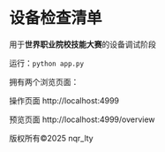 # 设备检查清单
用于**世界职业院校技能大赛**的设备调试阶段

运行：`python app.py`


拥有两个浏览页面：

操作页面 http://localhost:4999

预览页面 http://localhost:4999/overview

版权所有©️2025 nqr_lty